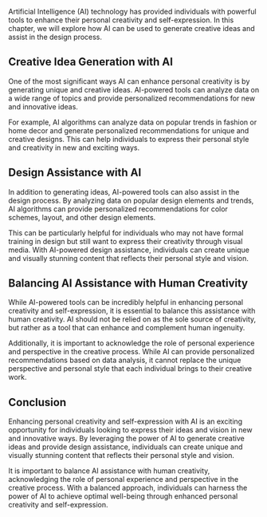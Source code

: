 
Artificial Intelligence (AI) technology has provided individuals with powerful tools to enhance their personal creativity and self-expression. In this chapter, we will explore how AI can be used to generate creative ideas and assist in the design process.

Creative Idea Generation with AI
--------------------------------

One of the most significant ways AI can enhance personal creativity is by generating unique and creative ideas. AI-powered tools can analyze data on a wide range of topics and provide personalized recommendations for new and innovative ideas.

For example, AI algorithms can analyze data on popular trends in fashion or home decor and generate personalized recommendations for unique and creative designs. This can help individuals to express their personal style and creativity in new and exciting ways.

Design Assistance with AI
-------------------------

In addition to generating ideas, AI-powered tools can also assist in the design process. By analyzing data on popular design elements and trends, AI algorithms can provide personalized recommendations for color schemes, layout, and other design elements.

This can be particularly helpful for individuals who may not have formal training in design but still want to express their creativity through visual media. With AI-powered design assistance, individuals can create unique and visually stunning content that reflects their personal style and vision.

Balancing AI Assistance with Human Creativity
---------------------------------------------

While AI-powered tools can be incredibly helpful in enhancing personal creativity and self-expression, it is essential to balance this assistance with human creativity. AI should not be relied on as the sole source of creativity, but rather as a tool that can enhance and complement human ingenuity.

Additionally, it is important to acknowledge the role of personal experience and perspective in the creative process. While AI can provide personalized recommendations based on data analysis, it cannot replace the unique perspective and personal style that each individual brings to their creative work.

Conclusion
----------

Enhancing personal creativity and self-expression with AI is an exciting opportunity for individuals looking to express their ideas and vision in new and innovative ways. By leveraging the power of AI to generate creative ideas and provide design assistance, individuals can create unique and visually stunning content that reflects their personal style and vision.

It is important to balance AI assistance with human creativity, acknowledging the role of personal experience and perspective in the creative process. With a balanced approach, individuals can harness the power of AI to achieve optimal well-being through enhanced personal creativity and self-expression.
